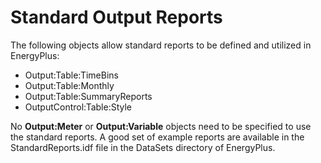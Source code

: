 # Standard Output Reports

The following objects allow standard reports to be defined and utilized in EnergyPlus:

- Output:Table:TimeBins
- Output:Table:Monthly
- Output:Table:SummaryReports
- OutputControl:Table:Style

No **Output:Meter** or **Output:Variable** objects need to be specified to use the standard reports. A good set of example reports are available in the StandardReports.idf file in the DataSets directory of EnergyPlus.
